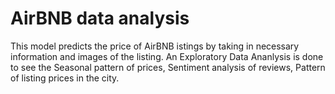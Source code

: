 # AirBNB data analysis
This model predicts the price of AirBNB istings by taking in necessary information and images of the listing.
An Exploratory Data Ananlysis is done to see the Seasonal pattern of prices, Sentiment analysis of reviews, Pattern of listing prices in the city.
